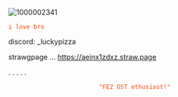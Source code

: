 ![1000002341](https://github.com/user-attachments/assets/fa9c21f9-77d5-40aa-ab84-c6e463266b36)






<code style="color : Orangered">i love bro</code>
</p>



discord: _luckypizza

strawgpage ... https://aeinx1zdxz.straw.page

.
.
.
.
.


<p align="center">
    <code style="color : Orangered">"FE2 OST ethusiast!"</code>
</p>
